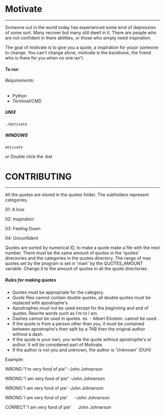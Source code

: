 # Motivate
---
Someone out in the world today has experienced some kind of depression of some sort. Many recover but many still dwell in it. There are people who are not confident in there abilities, or those who simply need inspiration.

The goal of motivate is to give you a quote, a inspiration for youor someone to change. You can't change alone, motivate is the backbone, the friend who is there for you when no one isn't. 

#### To run
###### Requirements:
- Python
- Terminal/CMD

##### UNIX 
```sh
./motivate
```
##### WINDOWS
```sh
motivate
```
or Double click the .bat



# CONTRIBUTING
---
All the quotes are stored in the quotes folder. The subfolders represent categories.

01: A loss

02: Inspiration

03: Feeling Down

04: Unconfident

Quotes are sorted by numerical ID, to make a quote make a file with the next number.
There must be the same amount of quotes in the 'quotes' directories and the categories in the quotes directory.
The range of max quotes set by the program is set in 'main' by the QUOTES_AMOUNT variable. Change it to the amount of quotes in all the quote directories.

##### Rules for making quotes

- Quotes must be appropriate for the category.
- Quote files cannot contain double quotes, all double quotes must be replaced with apostrophe's
- Apostrophes must not be used except for the beginning and end of quotes. Rewrite words such as I'm to I am.
- Dashes cannot be used in quotes. ex. - Albert Einstein.  cannot be used .
- If the quote is from a person other than you, it must be contained between apostrophe's then split by a TAB then the original author without a dash.
- If the quote is your own, you write the quote without apostrophe's or author. It will be considered part of Motivate.
- If the author is not you and unknown, the author is 'Unknown' (DUH)

Example:

WRONG:"I'm very fond of pie" -John Johnerson

WRONG:"I am very fond of pie" -John Johnerson

WRONG:'I am very fond of pie' -John Johnerson

WRONG:'I am very fond of pie'&nbsp;&nbsp;&nbsp;&nbsp;&nbsp;&nbsp;-John Johnerson

CORRECT:'I am very fond of pie'&nbsp;&nbsp;&nbsp;&nbsp;&nbsp;&nbsp;John Johnerson




